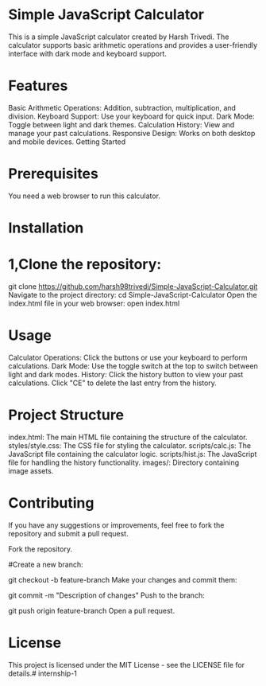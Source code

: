 # Simple JavaScript Calculator


This is a simple JavaScript calculator created by Harsh Trivedi. The calculator supports basic arithmetic operations and provides a user-friendly interface with dark mode and keyboard support.

# Features
Basic Arithmetic Operations: Addition, subtraction, multiplication, and division.
Keyboard Support: Use your keyboard for quick input.
Dark Mode: Toggle between light and dark themes.
Calculation History: View and manage your past calculations.
Responsive Design: Works on both desktop and mobile devices.
Getting Started
# Prerequisites
You need a web browser to run this calculator.

# Installation
#  1,Clone the repository:
git clone https://github.com/harsh98trivedi/Simple-JavaScript-Calculator.git
Navigate to the project directory:
cd Simple-JavaScript-Calculator
Open the index.html file in your web browser:
open index.html
# Usage
Calculator Operations: Click the buttons or use your keyboard to perform calculations.
Dark Mode: Use the toggle switch at the top to switch between light and dark modes.
History: Click the history button to view your past calculations. Click "CE" to delete the last entry from the history.
# Project Structure
index.html: The main HTML file containing the structure of the calculator.
styles/style.css: The CSS file for styling the calculator.
scripts/calc.js: The JavaScript file containing the calculator logic.
scripts/hist.js: The JavaScript file for handling the history functionality.
images/: Directory containing image assets.
# Contributing
If you have any suggestions or improvements, feel free to fork the repository and submit a pull request.

Fork the repository.

#Create a new branch:


git checkout -b feature-branch
Make your changes and commit them:



git commit -m "Description of changes"
Push to the branch:


git push origin feature-branch
Open a pull request.

# License
This project is licensed under the MIT License - see the LICENSE file for details.# internship-1

